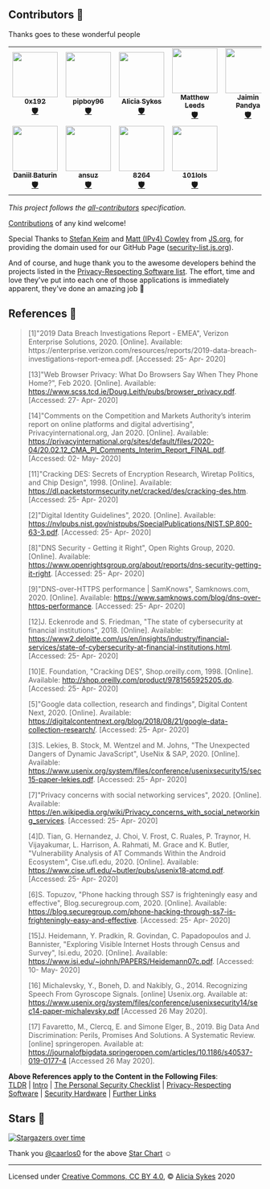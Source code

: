 
## Contributors 🙌

Thanks goes to these wonderful people

<!-- ALL-CONTRIBUTORS-LIST:START - Do not remove or modify this section -->
<!-- prettier-ignore-start -->
<!-- markdownlint-disable -->
<table>
  <tr>
    <td align="center"><a href="https://gitlab.com/W1nst0n"><img src="https://avatars3.githubusercontent.com/u/55300518?v=4" width="90px;" alt=""/><br /><sub><b>0x192</b></sub></a><br /><a href="#security-0x192" title="Security">🛡️</a></td>
    <td align="center"><a href="https://keybase.io/pipboy96"><img src="https://avatars1.githubusercontent.com/u/46632672?v=4" width="90px;" alt=""/><br /><sub><b>pipboy96</b></sub></a><br /><a href="#security-pipboy96" title="Security">🛡️</a></td>
    <td align="center"><a href="https://aliciasykes.com"><img src="https://avatars1.githubusercontent.com/u/1862727?v=4" width="90px;" alt=""/><br /><sub><b>Alicia Sykes</b></sub></a><br /><a href="#security-Lissy93" title="Security">🛡️</a></td>
    <td align="center"><a href="https://twitter.com/mwleeds"><img src="https://avatars2.githubusercontent.com/u/7833263?v=4" width="90px;" alt=""/><br /><sub><b>Matthew Leeds</b></sub></a><br /><a href="#security-mwleeds" title="Security">🛡️</a></td>
    <td align="center"><a href="http://jaiminpandya.com"><img src="https://avatars0.githubusercontent.com/u/20967911?v=4" width="90px;" alt=""/><br /><sub><b>Jaimin Pandya</b></sub></a><br /><a href="#security-pndyjack" title="Security">🛡️</a></td>
    <td align="center"><a href="https://twitter.com/ilesinge"><img src="https://avatars3.githubusercontent.com/u/501674?v=4" width="90px;" alt=""/><br /><sub><b>Alexandre G.-Raymond</b></sub></a><br /><a href="#security-ilesinge" title="Security">🛡️</a></td>
    <td align="center"><a href="https://github.com/guestx86"><img src="https://avatars2.githubusercontent.com/u/56132403?v=4" width="90px;" alt=""/><br /><sub><b>guestx86</b></sub></a><br /><a href="#security-guestx86" title="Security">🛡️</a></td>
  </tr>
  <tr>
    <td align="center"><a href="https://www.baturin.org"><img src="https://avatars0.githubusercontent.com/u/482212?v=4" width="90px;" alt=""/><br /><sub><b>Daniil Baturin</b></sub></a><br /><a href="#security-dmbaturin" title="Security">🛡️</a></td>
    <td align="center"><a href="https://transitiontech.ca"><img src="https://avatars2.githubusercontent.com/u/1264398?v=4" width="90px;" alt=""/><br /><sub><b>ansuz</b></sub></a><br /><a href="#security-ansuz" title="Security">🛡️</a></td>
    <td align="center"><a href="https://github.com/8264"><img src="https://avatars0.githubusercontent.com/u/23311938?v=4" width="90px;" alt=""/><br /><sub><b>8264</b></sub></a><br /><a href="#security-8264" title="Security">🛡️</a></td>
    <td align="center"><a href="https://github.com/101lols"><img src="https://avatars1.githubusercontent.com/u/29000894?v=4" width="90px;" alt=""/><br /><sub><b>101lols</b></sub></a><br /><a href="#security-101lols" title="Security">🛡️</a></td>
  </tr>
</table>

<!-- markdownlint-enable -->
<!-- prettier-ignore-end -->
<!-- ALL-CONTRIBUTORS-LIST:END -->

<!-- To add yourself to the table, copy the row above and replace with your details. Max 7 <td> (columns) per <tr> (row). -->


*This project follows the [all-contributors](https://github.com/all-contributors/all-contributors) specification.*

[Contributions](/CONTRIBUTING.md) of any kind welcome!

Special Thanks to [Stefan Keim](https://github.com/indus) and [Matt (IPv4) Cowley](https://github.com/MattIPv4) from [JS.org](https://js.org), for providing the domain used for our GitHub Page ([security-list.js.org](https://security-list.js.org)).

And of course, and huge thank you to the awesome developers behind the projects listed in the [Privacy-Respecting Software list](/5_Privacy_Respecting_Software.md). The effort, time and love they've put into each one of those applications is immediately apparent, they've done an amazing job 💞


## References 📝


<blockquote>
[1]"2019 Data Breach Investigations Report - EMEA", Verizon Enterprise Solutions, 2020. [Online]. Available: https://enterprise.verizon.com/resources/reports/2019-data-breach-investigations-report-emea.pdf. [Accessed: 25- Apr- 2020]  
  
[13]"Web Browser Privacy: What Do Browsers Say When They Phone Home?", Feb 2020. [Online].
Available: https://www.scss.tcd.ie/Doug.Leith/pubs/browser_privacy.pdf. [Accessed: 27- Apr- 2020]

[14]"Comments on the Competition and Markets Authority’s interim report on online platforms and digital advertising", Privacyinternational.org, Jan 2020. [Online].
Available: https://privacyinternational.org/sites/default/files/2020-04/20.02.12_CMA_PI_Comments_Interim_Report_FINAL.pdf. [Accessed: 02- May- 2020]

[11]"Cracking DES: Secrets of Encryption Research, Wiretap Politics, and Chip Design", 1998. [Online].
Available: https://dl.packetstormsecurity.net/cracked/des/cracking-des.htm. [Accessed: 25- Apr- 2020]

[2]"Digital Identity Guidelines", 2020. [Online].
Available: https://nvlpubs.nist.gov/nistpubs/SpecialPublications/NIST.SP.800-63-3.pdf. [Accessed: 25- Apr- 2020]

[8]"DNS Security - Getting it Right", Open Rights Group, 2020. [Online].
Available: https://www.openrightsgroup.org/about/reports/dns-security-getting-it-right. [Accessed: 25- Apr- 2020]

[9]"DNS-over-HTTPS performance | SamKnows", Samknows.com, 2020. [Online].
Available: https://www.samknows.com/blog/dns-over-https-performance. [Accessed: 25- Apr- 2020]

[12]J. Eckenrode and S. Friedman, "The state of cybersecurity at financial institutions", 2018. [Online].
Available: https://www2.deloitte.com/us/en/insights/industry/financial-services/state-of-cybersecurity-at-financial-institutions.html. [Accessed: 25- Apr- 2020]

[10]E. Foundation, "Cracking DES", Shop.oreilly.com, 1998. [Online].
Available: http://shop.oreilly.com/product/9781565925205.do. [Accessed: 25- Apr- 2020]

[5]"Google data collection, research and findings", Digital Content Next, 2020. [Online].
Available: https://digitalcontentnext.org/blog/2018/08/21/google-data-collection-research/. [Accessed: 25- Apr- 2020]

[3]S. Lekies, B. Stock, M. Wentzel and M. Johns, "The Unexpected Dangers of Dynamic JavaScript", UseNix & SAP, 2020. [Online]. Available: https://www.usenix.org/system/files/conference/usenixsecurity15/sec15-paper-lekies.pdf. [Accessed: 25- Apr- 2020]

[7]"Privacy concerns with social networking services", 2020. [Online]. Available: https://en.wikipedia.org/wiki/Privacy_concerns_with_social_networking_services. [Accessed: 25- Apr- 2020]

[4]D. Tian, G. Hernandez, J. Choi, V. Frost, C. Ruales, P. Traynor, H. Vijayakumar, L. Harrison, A. Rahmati, M. Grace and K. Butler, "Vulnerability Analysis of AT Commands Within the Android Ecosystem", Cise.ufl.edu, 2020. [Online].
Available: https://www.cise.ufl.edu/~butler/pubs/usenix18-atcmd.pdf. [Accessed: 25- Apr- 2020]

[6]S. Topuzov, "Phone hacking through SS7 is frighteningly easy and effective", Blog.securegroup.com, 2020. [Online].
Available: https://blog.securegroup.com/phone-hacking-through-ss7-is-frighteningly-easy-and-effective. [Accessed: 25- Apr- 2020]

[15]J. Heidemann, Y. Pradkin, R. Govindan, C. Papadopoulos and J. Bannister, "Exploring Visible Internet Hosts through Census and Survey", Isi.edu, 2020. [Online].
Available: https://www.isi.edu/~johnh/PAPERS/Heidemann07c.pdf. [Accessed: 10- May- 2020]

[16] Michalevsky, Y., Boneh, D. and Nakibly, G., 2014. Recognizing Speech From Gyroscope Signals. [online] Usenix.org. Available at: <https://www.usenix.org/system/files/conference/usenixsecurity14/sec14-paper-michalevsky.pdf> [Accessed 26 May 2020].

[17] Favaretto, M., Clercq, E. and Simone Elger, B., 2019. Big Data And Discrimination: Perils, Promises And Solutions. A Systematic Review. [online] springeropen. Available at: <https://journalofbigdata.springeropen.com/articles/10.1186/s40537-019-0177-4> [Accessed 26 May 2020].

</blockquote>

**Above References apply to the Content in the Following Files**:<br>
[TLDR](/2_TLDR_Short_List.md) | [Intro](/0_Why_It_Matters.md) | [The Personal Security Checklist](/README.md) | [Privacy-Respecting Software](/5_Privacy_Respecting_Software.md) | [Security Hardware](/6_Privacy_and-Security_Gadgets.md) | [Further Links](/4_Privacy_And_Security_Links.md)

## Stars 🌟

[![Stargazers over time](https://starchart.cc/Lissy93/personal-security-checklist.svg)](https://star-history.t9t.io/#Lissy93/personal-security-checklist)

Thank you [@caarlos0](https://github.com/caarlos0) for the above [Star Chart](https://github.com/caarlos0/starcharts) ☺️


---

Licensed under [Creative Commons, CC BY 4.0](/LICENSE.md), © [Alicia Sykes](https://aliciasykes.com) 2020


